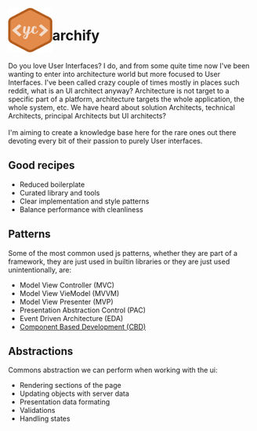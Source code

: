 <img align="left" width="90" height="90" src="https://raw.githubusercontent.com/yngrdyn/archify/main/yc.svg" alt="Yngrid Coello">

# archify

<br/>
Do you love User Interfaces? I do, and from some quite time now I've been wanting to enter into architecture world but more focused to User Interfaces. I've been called crazy couple of times mostly in places such reddit, what is an UI architect anyway? Architecture is not target to a specific part of a platform, architecture targets the whole application, the whole system, etc. We have heard about solution Architects, technical Architects, principal Architects but UI architects? 
<br/><br/>
I'm aiming to create a knowledge base here for the rare ones out there devoting every bit of their passion to purely User interfaces.

## Good recipes
* Reduced boilerplate
* Curated library and tools
* Clear implementation and style patterns
* Balance performance with cleanliness

## Patterns
Some of the most common used js patterns, whether they are part of a framework, they are just used in builtin libraries or they are just used unintentionally, are: 
* Model View Controller (MVC)
* Model View VieModel (MVVM)
* Model View Presenter (MVP)
* Presentation Abstraction Control (PAC)
* Event Driven Architecture (EDA)
* [Component Based Development (CBD)](https://github.com/yngrdyn/archify/blob/main/CBD/CBD.md)

## Abstractions
Commons abstraction we can perform when working with the ui:
* Rendering sections of the page
* Updating objects with server data
* Presentation data formating
* Validations
* Handling states
